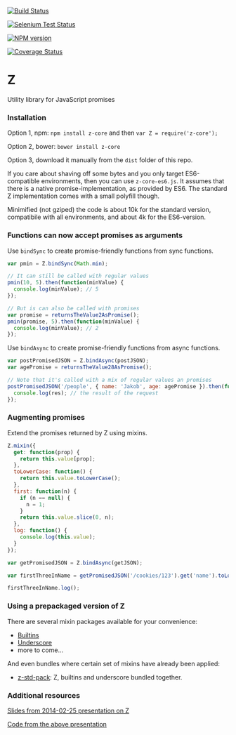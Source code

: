 [![Build Status](https://secure.travis-ci.org/jakobmattsson/z-core.png)](http://travis-ci.org/jakobmattsson/z-core) 

[![Selenium Test Status](https://saucelabs.com/browser-matrix/jakobmattsson-zcore.svg)](https://saucelabs.com/u/jakobmattsson-zcore)

[![NPM version](https://badge.fury.io/js/z-core.png)](http://badge.fury.io/js/z-core)

[![Coverage Status](https://coveralls.io/repos/jakobmattsson/manikin-mongodb/badge.png?branch=master)](https://coveralls.io/r/jakobmattsson/z-core?branch=master)



# Z

Utility library for JavaScript promises



### Installation

Option 1, npm: `npm install z-core` and then `var Z = require('z-core');`

Option 2, bower: `bower install z-core`

Option 3, download it manually from the `dist` folder of this repo.

If you care about shaving off some bytes and you only target ES6-compatible environments, then you can use `z-core-es6.js`. It assumes that there is a native promise-implementation, as provided by ES6. The standard Z implementation comes with a small polyfill though.

Minimified (not gziped) the code is about 10k for the standard version, compatibile with all environments, and about 4k for the ES6-version.

### Functions can now accept promises as arguments

Use `bindSync` to create promise-friendly functions from sync functions.

```js
var pmin = Z.bindSync(Math.min);

// It can still be called with regular values
pmin(10, 5).then(function(minValue) {
  console.log(minValue); // 5
});

// But is can also be called with promises
var promise = returnsTheValue2AsPromise();
pmin(promise, 5).then(function(minValue) {
  console.log(minValue); // 2
});
```

Use `bindAsync` to create promise-friendly functions from async functions.

```js
var postPromisedJSON = Z.bindAsync(postJSON);
var agePromise = returnsTheValue28AsPromise();

// Note that it's called with a mix of regular values an promises
postPromisedJSON('/people', { name: 'Jakob', age: agePromise }).then(function(res) {
  console.log(res); // the result of the request
});
```


### Augmenting promises

Extend the promises returned by Z using mixins.

```js
Z.mixin({
  get: function(prop) {
    return this.value[prop];
  },
  toLowerCase: function() {
    return this.value.toLowerCase();
  },
  first: function(n) {
    if (n == null) {
      n = 1;
    }
    return this.value.slice(0, n);
  },
  log: function() {
    console.log(this.value);
  }
});

var getPromisedJSON = Z.bindAsync(getJSON);

var firstThreeInName = getPromisedJSON('/cookies/123').get('name').toLowerCase().first(3);

firstThreeInName.log();
```


### Using a prepackaged version of Z

There are several mixin packages available for your convenience:

* [Builtins](https://github.com/jakobmattsson/z-builtins)
* [Underscore](https://github.com/jakobmattsson/z-underscore)
* more to come...

And even bundles where certain set of mixins have already been applied:

* [z-std-pack](https://github.com/jakobmattsson/z-std-pack): Z, builtins and underscore bundled together.



### Additional resources

[Slides from 2014-02-25 presentation on Z](https://speakerdeck.com/jakobmattsson/how-to-star-actually-star-use-promises-in-javascript)

[Code from the above presentation](https://github.com/jakobmattsson/z-presentation)
